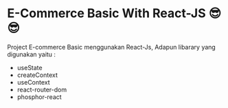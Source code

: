 <h1>E-Commerce Basic With React-JS 😎😎</h1>
<p>Project E-commerce Basic menggunakan React-Js, Adapun libarary yang digunakan yaitu :
<ul>
<li>useState</li>
<li>createContext</li>
<li>useContext</li>
<li>react-router-dom</li>
<li>phosphor-react</li>
</ul>
</p>
